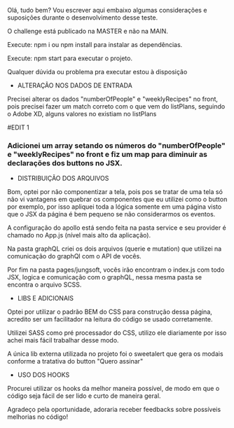 Olá, tudo bem? Vou escrever aqui embaixo algumas considerações e suposições durante o desenvolvimento desse teste.

O challenge está publicado na MASTER e não na MAIN. 

Execute: npm i ou npm install para instalar as dependências.

Execute: npm start para executar o projeto.

Qualquer dúvida ou problema pra executar estou à disposição

- ALTERAÇÃO NOS DADOS DE ENTRADA

Precisei alterar os dados "numberOfPeople" e "weeklyRecipes" no front, pois precisei fazer um match correto com o que vem do listPlans, seguindo o Adobe XD, alguns valores no existiam no listPlans

#EDIT 1
### Adicionei um array setando os números do "numberOfPeople" e "weeklyRecipes" no front e fiz um map para diminuir as declarações dos buttons no JSX.


- DISTRIBUIÇÃO DOS ARQUIVOS

Bom, optei por não componentizar a tela, pois pos se tratar de uma tela só não vi vantagens em quebrar os componentes que eu utilizei como o button por exemplo, por isso apliquei toda a lógica somente em uma página visto que o JSX da página é bem pequeno se não considerarmos os eventos.

A configuração do apollo está sendo feita na pasta service e seu provider é chamado no App.js (nível mais alto da aplicação).

Na pasta graphQL criei os dois arquivos (querie e mutation) que utilizei na comunicação do graphQl com o API de vocês.

Por fim na pasta pages/jungsoft, vocês irão encontram o index.js com todo JSX, logica e comunicação com o graphQL, nessa mesma pasta se encontra o arquivo SCSS.


- LIBS E ADICIONAIS

Optei por utilizar o padrão BEM do CSS para construção dessa página, acredito ser um facilitador na leitura do código se usado corretamente.

Utilizei SASS como pré processador do CSS, utilizo ele diariamente por isso achei mais fácil trabalhar desse modo.

A única lib externa utilizada no projeto foi o sweetalert que gera os modais conforme a tratativa do button "Quero assinar"


- USO DOS HOOKS

Procurei utilizar os hooks da melhor maneira possível, de modo em que o código seja fácil de ser lido e curto de maneira geral.



Agradeço pela oportunidade, adoraria receber feedbacks sobre possíveis melhorias no código!

